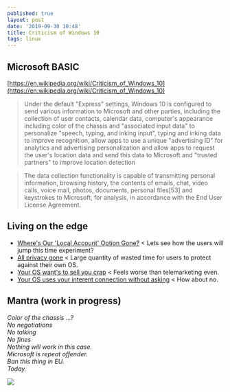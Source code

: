 ```yaml
---
published: true
layout: post
date: '2019-09-30 10:48'
title: Criticism of Windows 10
tags: linux 
---
```

## Microsoft BASIC

[https://en.wikipedia.org/wiki/Criticism_of_Windows_10](https://en.wikipedia.org/wiki/Criticism_of_Windows_10)

> Under the default "Express" settings, Windows 10 is configured to send various information to Microsoft and other parties, including the collection of user contacts, calendar data, computer's appearance including color of the chassis and "associated input data" to personalize "speech, typing, and inking input", typing and inking data to improve recognition, allow apps to use a unique "advertising ID" for analytics and advertising personalization and allow apps to request the user's location data and send this data to Microsoft and "trusted partners" to improve location detection

> The data collection functionality is capable of transmitting personal information, browsing history, the contents of emails, chat, video calls, voice mail, photos, documents, personal files[53] and keystrokes to Microsoft, for analysis, in accordance with the End User License Agreement.

## Living on the edge

- [Where's Our 'Local Account' Option Gone?](https://tech.slashdot.org/story/19/09/30/1739212/windows-10-users-fume-microsoft-wheres-our-local-account-option-gone) < Lets see how the users will jump this time experiment?
- [All privacy gone](https://www.eurodns.com/blog/windows-10-privacy-concerns) < Large quantity of wasted time for users to protect against their own OS.
- [Your OS want's to sell you crap](https://www.pcworld.com/article/2975790/how-to-stop-windows-10s-annoying-microsoft-office-ads.html) < Feels worse than telemarketing even.
- [Your OS uses your interent connection without asking](https://www.howtogeek.com/249254/how-to-stop-windows-10-from-using-so-much-data/) < How about no.

## Mantra (work in progress)

*Color of the chassis ...?  
No negotiations  
No talking  
No fines  
Nothing will work in this case.  
Microsoft is repeat offender.  
Ban this thing in EU.  
Today.*

![](https://upload.wikimedia.org/wikipedia/commons/5/56/Bsodwindows10.png)

